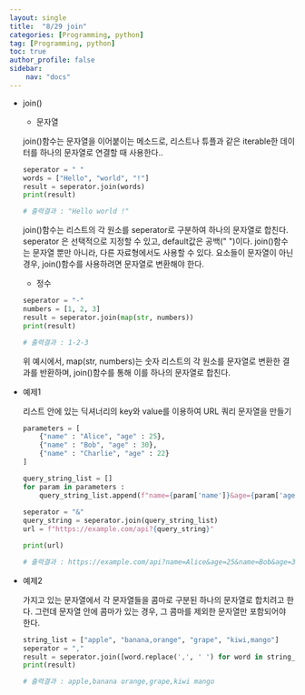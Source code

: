 ```yaml
---
layout: single
title:  "8/29 join"
categories: [Programming, python]
tag: [Programming, python]
toc: true
author_profile: false
sidebar:
    nav: "docs"
---
```


* join()	 

  * 문자열

  join()함수는 문자열을 이어붙이는 메소드로, 리스트나 튜플과 같은 iterable한 데이터를 하나의 문자열로 연결할 때 사용한다..

  ```python
  seperator = " "
  words = ["Hello", "world", "!"]
  result = seperator.join(words)
  print(result)
  
  # 출력결과 : "Hello world !"
  ```

  join()함수는 리스트의 각 원소를 seperator로 구분하여 하나의 문자열로 합친다. seperator 은 선택적으로 지정할 수 있고, default값은 공백(" ")이다. join()함수는 문자열 뿐만 아니라, 다른 자료형에서도 사용할 수 있다. 요소들이 문자열이 아닌 경우, join()함수를 사용하려면 문자열로 변환해야 한다.

  * 정수

  ```python
  seperator = "-"
  numbers = [1, 2, 3]
  result = seperator.join(map(str, numbers))
  print(result)
  
  # 출력결과 : 1-2-3
  ```

  위 예시에서, map(str, numbers)는 숫자 리스트의 각 원소를 문자열로 변환한 결과를 반환하며, join()함수를 통해 이를 하나의 문자열로 합친다.

* 예제1

  리스트 안에 있는 딕셔너리의 key와 value를 이용하여 URL 쿼리 문자열을 만들기

  ```python
  parameters = [
      {"name" : "Alice", "age" : 25},
      {"name" : "Bob", "age" : 30},
      {"name" : "Charlie", "age" : 22}
  ]
  
  query_string_list = []
  for param in parameters :
      query_string_list.append(f"name={param['name']}&age={param['age']}")
                               
  seperator = "&"
  query_string = seperator.join(query_string_list)
  url = f"https://example.com/api?{query_string}"
  
  print(url)
  
  # 출력결과 : https://example.com/api?name=Alice&age=25&name=Bob&age=30&name=Charlie&age=22 
  ```

* 예제2

  가지고 있는 문자열에서 각 문자열들을 콤마로 구분된 하나의 문자열로 합치려고 한다. 그런데 문자열 안에 콤마가 있는 경우, 그 콤마를 제외한 문자열만 포함되어야 한다.

  ```python
  string_list = ["apple", "banana,orange", "grape", "kiwi,mango"]
  seperator = ","
  result = seperator.join([word.replace(',', ' ') for word in string_list])
  print(result)
  
  # 출력결과 : apple,banana orange,grape,kiwi mango
  ```

  


